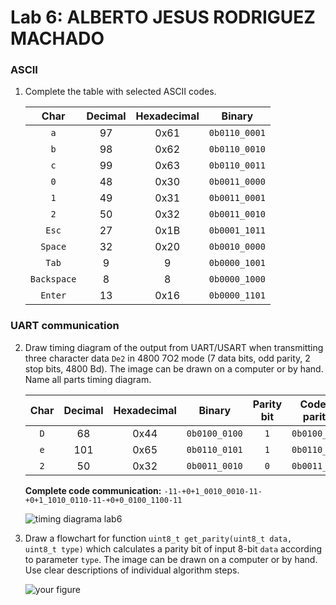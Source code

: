 # Lab 6: ALBERTO JESUS RODRIGUEZ MACHADO

### ASCII

1. Complete the table with selected ASCII codes.

   | **Char** | **Decimal** | **Hexadecimal** | **Binary** |
   | :-: | :-: | :-: | :-: |
   | `a` | 97 | 0x61 | `0b0110_0001` |
   | `b` | 98 | 0x62 | `0b0110_0010` |
   | `c` | 99 | 0x63 | `0b0110_0011` |
   | `0` | 48 | 0x30 | `0b0011_0000` |
   | `1` | 49 | 0x31 | `0b0011_0001` |
   | `2` | 50 | 0x32 | `0b0011_0010` |
   | `Esc` | 27 | 0x1B | `0b0001_1011` |
   | `Space` | 32 | 0x20 | `0b0010_0000` |
   | `Tab` | 9 | 9 | `0b0000_1001` |
   | `Backspace` | 8 | 8 | `0b0000_1000` |
   | `Enter` | 13 | 0x16 | `0b0000_1101` |

### UART communication

2. Draw timing diagram of the output from UART/USART when transmitting three character data `De2` in 4800 7O2 mode (7 data bits, odd parity, 2 stop bits, 4800&nbsp;Bd). The image can be drawn on a computer or by hand. Name all parts timing diagram.

   | **Char** | **Decimal** | **Hexadecimal** | **Binary** | **Parity bit** | **Code with parity bit** | **Reverse code** |
   | :-: | :-: | :-: | :-: | :-: | :-: | :-: |
   | `D` | 68 | 0x44 | `0b0100_0100` | `1` | `0b0100_0100_1` | `1_0010_0010` | 
   | `e` | 101 | 0x65 | `0b0110_0101` | `1` | `0b0110_0101_1` | `1_1010_0110` |
   | `2` | 50 | 0x32 | `0b0011_0010` | `0` | `0b0011_0010_0` | `0_0100_1100` |

   **Complete code communication:** `-11-+0+1_0010_0010-11-+0+1_1010_0110-11-+0+0_0100_1100-11`

   ![timing diagrama lab6](https://user-images.githubusercontent.com/114478211/199479571-d7cc0c3f-4aeb-484b-9142-5a950744805c.jpg)

3. Draw a flowchart for function `uint8_t get_parity(uint8_t data, uint8_t type)` which calculates a parity bit of input 8-bit `data` according to parameter `type`. The image can be drawn on a computer or by hand. Use clear descriptions of individual algorithm steps.

   ![your figure]()

